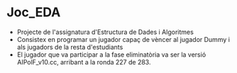 # Joc_EDA

- Projecte de l'assignatura d'Estructura de Dades i Algoritmes   
- Consistex en programar un jugador capaç de vèncer al jugador Dummy i als jugadors de la resta d'estudiants  
- El jugador que va participar a la fase eliminatòria va ser la versió AIPolF_v10.cc, arribant a la ronda 227 de 283.
